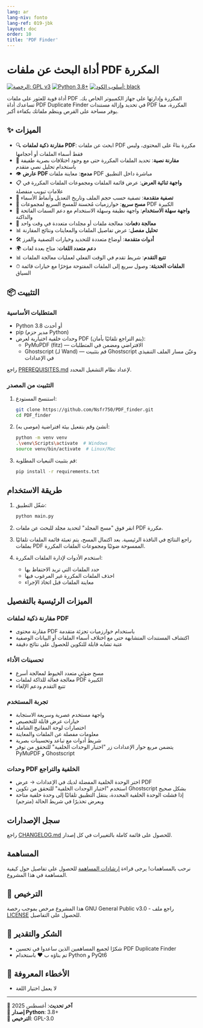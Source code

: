 ```yaml
---
lang: ar
lang-niv: fonto
lang-ref: 019-jbk
layout: doc
order: 10
title: 'PDF Finder'
---
```


# أداة البحث عن ملفات PDF المكررة

[![الرخصة: GPL v3](https://img.shields.io/badge/License-GPLv3-blue.svg)](https://www.gnu.org/licenses/gpl-3.0)
[![Python 3.8+](https://img.shields.io/badge/python-3.8+-blue.svg)](https://www.python.org/downloads/)
[![أسلوب الكود: black](https://img.shields.io/badge/code%20style-black-000000.svg)](https://github.com/psf/black)

أداة قوية للعثور على ملفات PDF المكررة وإدارتها على جهاز الكمبيوتر الخاص بك. تساعدك أداة PDF Duplicate Finder في تحديد وإزالة مستندات PDF المكررة، مما يوفر مساحة على القرص وينظم ملفاتك بكفاءة أكبر.

## ✨ الميزات

- 🔍 **مقارنة ذكية لملفات PDF**: ابحث عن ملفات PDF مكررة بناءً على المحتوى، وليس فقط أسماء الملفات أو أحجامها
- 📝 **مقارنة نصية**: تحديد الملفات المكررة حتى مع وجود اختلافات بصرية طفيفة باستخدام تحليل نصي متقدم
- 👁 **عارض PDF مدمج**: معاينة ملفات PDF مباشرة داخل التطبيق
- 📋 **واجهة ثنائية العرض**: عرض قائمة الملفات ومجموعات الملفات المكررة في علامات تبويب منفصلة
- 🎯 **تصفية متقدمة**: تصفية حسب حجم الملف وتاريخ التعديل وأنماط الأسماء
- 🚀 **مسح سريع**: خوارزميات مُحسنة للمسح السريع لمجموعات PDF الكبيرة
- 🎨 **واجهة سهلة الاستخدام**: واجهة نظيفة وسهلة الاستخدام مع دعم السمات الفاتحة والداكنة
- 🔄 **معالجة دفعات**: معالجة ملفات أو مجلدات متعددة في وقت واحد
- 📊 **تحليل مفصل**: عرض تفاصيل الملفات والمعاينات ونتائج المقارنة
- 🛠 **أدوات متقدمة**: أوضاع متعددة للتحديد وخيارات التصفية والفرز
- 🌍 **دعم متعدد اللغات**: متاح بعدة لغات
- 📊 **تتبع التقدم**: شريط تقدم في الوقت الفعلي لعمليات معالجة الملفات
- ⏱ **الملفات الحديثة**: وصول سريع إلى الملفات المفتوحة مؤخرًا مع خيارات قائمة السياق

## 📦 التثبيت

### المتطلبات الأساسية

- Python 3.8 أو أحدث
- pip (مدير حزم Python)
- وحدات خلفية اختيارية لعرض PDF (يتم التراجع تلقائيًا بأمان):
  - PyMuPDF (fitz) — الافتراضي ومضمن في المتطلبات
  - Ghostscript (لـ Wand) — قم بتثبيت Ghostscript وعيّن مسار الملف التنفيذي في الإعدادات

راجع [PREREQUISITES.md](PREREQUISITES.md) لإعداد نظام التشغيل المحدد.

### التثبيت من المصدر

1. استنسخ المستودع:

   ```bash
   git clone https://github.com/Nsfr750/PDF_finder.git
   cd PDF_finder
   ```

2. أنشئ وقم بتفعيل بيئة افتراضية (موصى به):

   ```bash
   python -m venv venv
   .\venv\Scripts\activate  # Windows
   source venv/bin/activate  # Linux/Mac
   ```

3. قم بتثبيت التبعيات المطلوبة:

   ```bash
   pip install -r requirements.txt
   ```

## طريقة الاستخدام

1. شغّل التطبيق:

   ```bash
   python main.py
   ```

2. انقر فوق "مسح المجلد" لتحديد مجلد للبحث عن ملفات PDF مكررة.

3. راجع النتائج في النافذة الرئيسية. بعد اكتمال المسح، يتم تعبئة قائمة الملفات تلقائيًا بملفات PDF الممسوحة ضوئيًا ومجموعات الملفات المكررة.

4. استخدم الأدوات لإدارة الملفات المكررة:
   - حدد الملفات التي تريد الاحتفاظ بها
   - احذف الملفات المكررة غير المرغوب فيها
   - معاينة الملفات قبل اتخاذ الإجراء

## الميزات الرئيسية بالتفصيل

### مقارنة ذكية لملفات PDF

- مقارنة محتوى PDF باستخدام خوارزميات تجزئة متقدمة
- اكتشاف المستندات المتشابهة حتى مع اختلاف أسماء الملفات أو البيانات الوصفية
- عتبة تشابه قابلة للتكوين للحصول على نتائج دقيقة

### تحسينات الأداء

- مسح ضوئي متعدد الخيوط لمعالجة أسرع
- معالجة فعالة للذاكة لملفات PDF الكبيرة
- تتبع التقدم ودعم الإلغاء

### تجربة المستخدم

- واجهة مستخدم عصرية وسريعة الاستجابة
- خيارات عرض قابلة للتخصيص
- اختصارات لوحة المفاتيح الشاملة
- معلومات مفصلة عن الملفات والمعاينة
- شريط أدوات مع تباعد وتحسينات بصرية
- يتضمن مربع حوار الإعدادات زر "اختبار الوحدات الخلفية" للتحقق من توفر PyMuPDF و Ghostscript

### وحدات PDF الخلفية والتراجع

- اختر الوحدة الخلفية المفضلة لديك في الإعدادات → عرض PDF
- استخدم "اختبار الوحدات الخلفية" للتحقق من تكوين Ghostscript بشكل صحيح
- إذا فشلت الوحدة الخلفية المحددة، ينتقل التطبيق تلقائيًا إلى وحدة خلفية متاحة ويعرض تحذيرًا في شريط الحالة (مترجم)

## سجل الإصدارات

راجع [CHANGELOG.md](CHANGELOG.md) للحصول على قائمة كاملة بالتغييرات في كل إصدار.

## المساهمة

نرحب بالمساهمات! يرجى قراءة [إرشادات المساهمة](CONTRIBUTING.md) للحصول على تفاصيل حول كيفية المساهمة في هذا المشروع.

## 📄 الترخيص

هذا المشروع مرخص بموجب رخصة GNU General Public v3.0 - راجع ملف [LICENSE](LICENSE) للحصول على التفاصيل.

## 🙏 الشكر والتقدير

- شكرًا لجميع المساهمين الذين ساعدوا في تحسين PDF Duplicate Finder
- تم بناؤه ب ❤️ باستخدام Python و PyQt6

## 🐞 الأخطاء المعروفة

- لا يعمل اختيار اللغة

---

📅 **آخر تحديث**: أغسطس 2025  
🐍 **إصدار Python**: 3.8+  
📜 **الترخيص**: GPL-3.0
